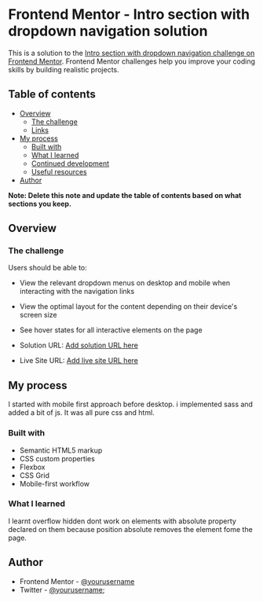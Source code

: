 # Frontend Mentor - Intro section with dropdown navigation solution

This is a solution to the [Intro section with dropdown navigation challenge on Frontend Mentor](https://www.frontendmentor.io/challenges/intro-section-with-dropdown-navigation-ryaPetHE5). Frontend Mentor challenges help you improve your coding skills by building realistic projects. 

## Table of contents

- [Overview](#overview)
  - [The challenge](#the-challenge)
  - [Links](#links)
- [My process](#my-process)
  - [Built with](#built-with)
  - [What I learned](#what-i-learned)
  - [Continued development](#continued-development)
  - [Useful resources](#useful-resources)
- [Author](#author)

**Note: Delete this note and update the table of contents based on what sections you keep.**

## Overview

### The challenge

Users should be able to:

- View the relevant dropdown menus on desktop and mobile when interacting with the navigation links
- View the optimal layout for the content depending on their device's screen size
- See hover states for all interactive elements on the page


- Solution URL: [Add solution URL here](https://github.com/Kamasah-Dickson/Intro-section-with-dropdown-navigation)
- Live Site URL: [Add live site URL here](https://kamasah-dickson.github.io/Intro-section-with-dropdown-navigation/)

## My process
I started with mobile first approach before desktop.
i implemented sass and added a bit of js.
It was all pure css and html.

### Built with

- Semantic HTML5 markup
- CSS custom properties
- Flexbox
- CSS Grid
- Mobile-first workflow


### What I learned

I learnt overflow hidden dont work on elements with absolute property declared on them because position absolute removes the element fome the page.



## Author

- Frontend Mentor - [@yourusername](https://www.frontendmentor.io/profile/Kamasah-Dickson)
- Twitter - [@yourusername](https://www.twitter.com/Kamas_DEV);

